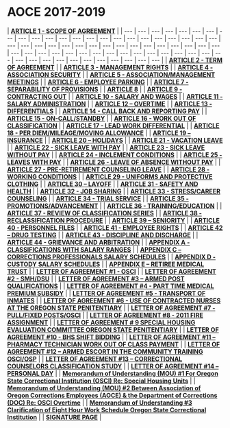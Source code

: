 # AOCE 2017-2019

| [**ARTICLE 1 - SCOPE OF AGREEMENT**](aoce-articles-1-10.md#article-1-scope-of-agreement) |
| --- | --- | --- | --- | --- | --- | --- | --- | --- | --- | --- | --- | --- | --- | --- | --- | --- | --- | --- | --- | --- | --- | --- | --- | --- | --- | --- | --- | --- | --- | --- | --- | --- | --- | --- | --- | --- | --- | --- | --- | --- | --- | --- | --- | --- | --- | --- | --- | --- | --- | --- | --- | --- | --- | --- | --- | --- | --- | --- | --- | --- | --- | --- | --- | --- | --- |
| [**ARTICLE 2 - TERM OF AGREEMENT**](aoce-articles-1-10.md#article-2-term-of-agreement) |
| [**ARTICLE 3 - MANAGEMENT RIGHTS**](aoce-articles-1-10.md#article-3-management-rights) |
| [**ARTICLE 4 - ASSOCIATION SECURITY**](aoce-articles-1-10.md#article-4-association-security) |
| [**ARTICLE 5 - ASSOCIATION/MANAGEMENT MEETINGS**](aoce-articles-1-10.md#article-5-association-management-meetings) |
| [**ARTICLE 6 - EMPLOYEE PARKING**](aoce-articles-1-10.md#article-6-employee-parking) |
| [**ARTICLE 7 - SEPARABILITY OF PROVISIONS**](aoce-articles-1-10.md#article-7-separability-of-provisions) |
| [**ARTICLE 8**](aoce-articles-1-10.md#article-8) |
| [**ARTICLE 9 - CONTRACTING OUT**](aoce-articles-1-10.md#article-9-contracting-out) |
| [**ARTICLE 10 - SALARY AND WAGES**](aoce-articles-1-10.md#article-10-salary-and-wages) |
| [**ARTICLE 11 - SALARY ADMINISTRATION**](aoce-articles-11-20.md#article-11-salary-administration) |
| [**ARTICLE 12 – OVERTIME**](aoce-articles-11-20.md#article-12-overtime) |
| [**ARTICLE 13 - DIFFERENTIALS**](aoce-articles-11-20.md#article-13-differentials) |
| [**ARTICLE 14 - CALL BACK AND REPORTING PAY**](aoce-articles-11-20.md#article-14-call-back-and-reporting-pay) |
| [**ARTICLE 15 - ON-CALL/STANDBY**](aoce-articles-11-20.md#article-15-on-call-standby) |
| [**ARTICLE 16 - WORK OUT OF CLASSIFICATION**](aoce-articles-11-20.md#article-16-work-out-of-classification) |
| [**ARTICLE 17 - LEAD WORK DIFFERENTIAL**](aoce-articles-11-20.md#article-17-lead-work-differential) |
| [**ARTICLE 18 - PER DIEM/MILEAGE/MOVING ALLOWANCE**](aoce-articles-11-20.md#article-18-per-diem-mileage-moving-allowance) |
| [**ARTICLE 19 – INSURANCE**](aoce-articles-11-20.md#article-19-insurance) |
| [**ARTICLE 20 – HOLIDAYS**](aoce-articles-11-20.md#article-20-holidays) |
| [**ARTICLE 21 - VACATION LEAVE**](aoce-articles-21-30.md#article-21-vacation-leave) |
| [**ARTICLE 22 - SICK LEAVE WITH PAY**](aoce-articles-21-30.md#article-22-sick-leave-with-pay) |
| [**ARTICLE 23 - SICK LEAVE WITHOUT PAY**](aoce-articles-21-30.md#article-23-sick-leave-without-pay) |
| [**ARTICLE 24 - INCLEMENT CONDITIONS**](aoce-articles-21-30.md#article-24-inclement-conditions-excludes-correctional-officer-series) |
| [**ARTICLE 25 - LEAVES WITH PAY**](aoce-articles-21-30.md#article-25-leaves-with-pay) |
| [**ARTICLE 26 - LEAVE OF ABSENCE WITHOUT PAY**](aoce-articles-21-30.md#article-26-leave-of-absence-without-pay) |
| [**ARTICLE 27 - PRE-RETIREMENT COUNSELING LEAVE**](aoce-articles-21-30.md#article-27-pre-retirement-counseling-leave) |
| [**ARTICLE 28 - WORKING CONDITIONS**](aoce-articles-21-30.md#article-28-working-conditions) |
| [**ARTICLE 29 - UNIFORMS AND PROTECTIVE CLOTHING**](aoce-articles-21-30.md#article-29-uniforms-and-protective-clothing) |
| [**ARTICLE 30 – LAYOFF**](aoce-articles-21-30.md#article-30-layoff) |
| [**ARTICLE 31 - SAFETY AND HEALTH**](aoce-articles-31-40.md#article-31-safety-and-health) |
| [**ARTICLE 32 - JOB SHARING**](aoce-articles-31-40.md#article-32-job-sharing) |
| [**ARTICLE 33 - STRESS/CAREER COUNSELING**](aoce-articles-31-40.md#article-33-stress-career-counseling) |
| [**ARTICLE 34 - TRIAL SERVICE**](aoce-articles-31-40.md#article-34-trial-service) |
| [**ARTICLE 35 - PROMOTIONS/ADVANCEMENT**](aoce-articles-31-40.md#article-35-promotions-advancement) |
| [**ARTICLE 36 - TRAINING/EDUCATION**](aoce-articles-31-40.md#article-36-training-education) |
| [**ARTICLE 37 - REVIEW OF CLASSIFICATION SERIES**](aoce-articles-31-40.md#article-37-review-of-classification-series) |
| [**ARTICLE 38 - RECLASSIFICATION PROCEDURE**](aoce-articles-31-40.md#article-38-reclassification-procedure) |
| [**ARTICLE 39 – SENIORITY**](aoce-articles-31-40.md#article-39-seniority) |
| [**ARTICLE 40 - PERSONNEL FILES**](aoce-articles-31-40.md#article-40-personnel-files) |
| [**ARTICLE 41 - EMPLOYEE RIGHTS**](aoce-articles-41-44.md#article-41-employee-rights) |
| [**ARTICLE 42 – DRUG TESTING**](aoce-articles-41-44.md#article-42-drug-testing) |
| [**ARTICLE 43 - DISCIPLINE AND DISCHARGE**](aoce-articles-41-44.md#article-43-discipline-and-discharge) |
| [**ARTICLE 44 - GRIEVANCE AND ARBITRATION**](aoce-articles-41-44.md#article-44-grievance-and-arbitration) |
| [**APPENDIX A - CLASSIFICATIONS WITH SALARY RANGES**](appendixes.md#appendix-a-classifications-with-salary-ranges) |
| [**APPENDIX C – CORRECTIONS PROFESSIONALS SALARY SCHEDULES**](appendixes.md#appendix-c-corrections-professionals-salary-schedules) |
| [**APPENDIX D - CUSTODY SALARY SCHEDULES**](appendixes.md#appendix-d-custody-salary-schedules) |
| [**APPENDIX E – RETIREE MEDICAL TRUST**](appendixes.md#appendix-e-retiree-medical-trust) |
| [**LETTER OF AGREEMENT \#1 - OSCI**](letters-of-agreements.md#letter-of-agreement-1-osci) |
| [**LETTER OF AGREEMENT \#2 - SMH/DSU**](letters-of-agreements.md#letter-of-agreement-2-smh-dsu) |
| [**LETTER OF AGREEMENT \#3 – ARMED POST QUALIFICATIONS**](letters-of-agreements.md#letter-of-agreement-3-armed-post-qualifications) |
| [**LETTER OF AGREEMENT \#4 - PART TIME MEDICAL PREMIUM SUBSIDY**](letters-of-agreements.md#letter-of-agreement-4-part-time-medical-premium-subsidy) |
| [**LETTER OF AGREEMENT \#5 - TRANSPORT OF INMATES**](letters-of-agreements.md#letter-of-agreement-5-transport-of-inmates) |
| [**LETTER OF AGREEMENT \#6 - USE OF CONTRACTED NURSES AT THE OREGON STATE PENITENTIARY**](letters-of-agreements.md#letter-of-agreement-6-use-of-contracted-nurses-at-the-oregon-state-penitentiary) |
| [**LETTER OF AGREEMENT \#7 - PULL/FIXED POSTS/OSCI**](letters-of-agreements.md#letter-of-agreement-7-pull-fixed-posts-osci) |
| [**LETTER OF AGREEMENT \#8 - 2011 FIRE ASSIGNMENT**](letters-of-agreements.md#letter-of-agreement-8-2011-fire-assignment) |
| [**LETTER OF AGREEMENT \# 9 SPECIAL HOUSING EVALUATION COMMITTEE OREGON STATE PENITENTIARY**](letters-of-agreements.md#letter-of-agreement-9-special-housing-evaluation-committee-oregon-state-penitentiary) |
| [**LETTER OF AGREEMENT \#10 - BHS SHIFT BIDDING**](letters-of-agreements.md#letter-of-agreement-10-bhs-shift-bidding) |
| [**LETTER OF AGREEMENT \#11 – PHARMACY TECHNICIAN WORK OUT OF CLASS PAYMENT**](letters-of-agreements.md#letter-of-agreement-11-pharmacy-technician-work-out-of-class-payment) |
| [**LETTER OF AGREEMENT \#12 – ARMED ESCORT IN THE COMMUNITY TRAINING OSCI/OSP**](letters-of-agreements.md#letter-of-agreement-12-armed-escort-in-the-community-training-osci-osp) |
| [**LETTER OF AGREEMENT \#13 – CORRECTIONAL COUNSELORS CLASSIFICATION STUDY**](letters-of-agreements.md#letter-of-agreement-13-correctional-counselors-classification-study) |
| [**LETTER OF AGREEMENT \#14 – PERSONAL DAY**](letters-of-agreements.md#letter-of-agreement-14-personal-day) |
| [**Memorandum of Understanding \(MOU\) \#1  For Oregon State Correctional Institution \(OSCI\) Re: Special Housing Units**](memorandums-of-understanding-mou.md#memorandum-of-understanding-1-for-oregon-state-correctional-institution-osci) |
| [**Memorandum of Understanding \(MOU\) \#2 Between Association of Oregon Corrections Employees \(AOCE\) & the Department of Corrections \(DOC\) Re: OSCI Overtime**](memorandums-of-understanding-mou.md#memorandum-of-understanding-2-between-aoce-and-the-odoc-regarding-osci-overtime) |
| [**Memorandum of Understanding \#3 Clarification of Eight Hour Work Schedule Oregon State Correctional Institution**](memorandums-of-understanding-mou.md#memorandum-of-understanding-3-clarification-of-eight-hour-work-schedule-oregon-state-correctional-institution) |
| [**SIGNATURE PAGE**](aoce-signature-page.md) |

